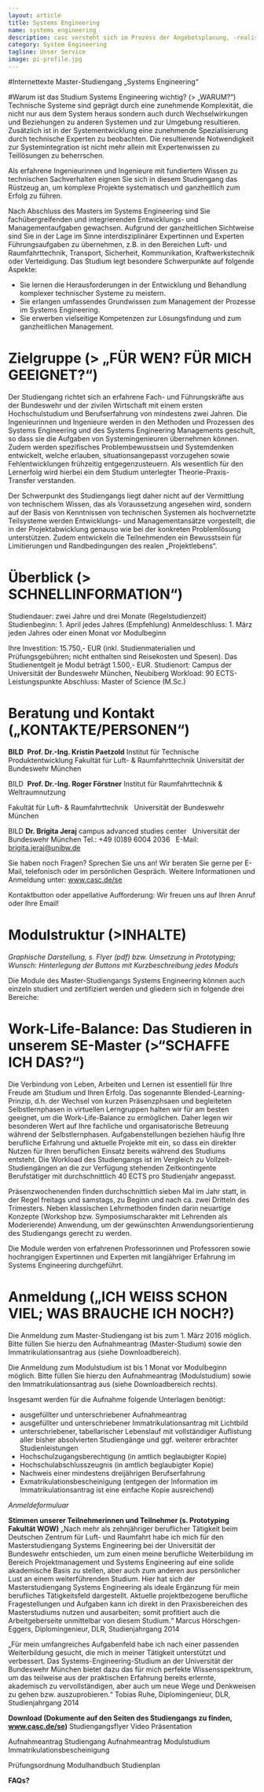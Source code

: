 ```yaml
---
layout: article
title: Systems Engineering
name: systems_engineering
description: casc versteht sich im Prozess der Angebotsplanung, -realisierung und -verbesserung als Dienstleister, der akademischen Verantwortlichen und Unternehmen insbesondere eine administrativ-organisatorische Unterstützung entlang der gesamten Wertschöpfungskette der Weiterbildungsangebote anbietet.
category: System Engineering
tagline: Unser Service
image: pi-profile.jpg
---
```


#Internettexte Master-Studiengang „Systems Engineering“

#Warum ist das Studium Systems Engineering wichtig? (> „WARUM?“)
Technische Systeme sind geprägt durch eine zunehmende Komplexität, die nicht nur aus dem System heraus sondern auch durch Wechselwirkungen und Beziehungen zu anderen Systemen und zur Umgebung resultieren. Zusätzlich ist in der Systementwicklung eine zunehmende Spezialisierung durch technische Experten zu beobachten. Die resultierende Notwendigkeit zur Systemintegration ist nicht mehr allein mit Expertenwissen zu Teillösungen zu beherrschen.

Als erfahrene Ingenieurinnen und Ingenieure mit fundiertem Wissen zu technischen Sachverhalten eignen Sie sich in diesem Studiengang das Rüstzeug an, um komplexe Projekte systematisch und ganzheitlich zum Erfolg zu führen. 

Nach Abschluss des Masters im Systems Engineering sind Sie fachübergreifenden und integrierenden Entwicklungs- und Managementaufgaben gewachsen. Aufgrund der ganzheitlichen Sichtweise sind Sie in der Lage im Sinne interdisziplinärer Expertinnen und Experten Führungsaufgaben zu übernehmen, z.B. in den Bereichen Luft- und Raumfahrttechnik, Transport, Sicherheit, Kommunikation, Kraftwerkstechnik oder Verteidigung.
Das Studium legt besondere Schwerpunkte auf folgende Aspekte:

* Sie lernen die Herausforderungen in der Entwicklung und Behandlung komplexer technischer Systeme zu meistern.
* Sie erlangen umfassendes Grundwissen zum Management der Prozesse im Systems Engineering.
* Sie erwerben vielseitige Kompetenzen zur Lösungsfindung und zum ganzheitlichen Management.


# Zielgruppe (> „FÜR WEN? FÜR MICH GEEIGNET?“)


Der Studiengang richtet sich an erfahrene Fach- und Führungskräfte aus der Bundeswehr und der zivilen Wirtschaft mit einem ersten Hochschulstudium und Berufserfahrung von mindestens zwei Jahren. Die Ingenieurinnen und Ingenieure werden in den Methoden und Prozessen des Systems Engineering und des Systems Engineering Managements geschult, so dass sie die Aufgaben von Systemingenieuren übernehmen können. Zudem werden spezifisches Problembewusstsein und Systemdenken entwickelt, welche erlauben, situationsangepasst vorzugehen sowie Fehlentwicklungen frühzeitig entgegenzusteuern. Als wesentlich für den Lernerfolg wird hierbei ein dem Studium unterlegter Theorie-Praxis-Transfer verstanden.

Der Schwerpunkt des Studiengangs liegt daher nicht auf der Vermittlung von technischem Wissen, das als Voraussetzung angesehen wird, sondern auf der Basis von Kenntnissen von technischen Systemen als hochvernetzte Teilsysteme werden Entwicklungs- und Managementansätze vorgestellt, die in der Projektabwicklung genauso wie bei der konkreten Problemlösung unterstützen. Zudem entwickeln die Teilnehmenden ein Bewusstsein für Limitierungen und Randbedingungen des realen „Projektlebens“. 


# Überblick (> SCHNELLINFORMATION“)
Studiendauer:	    zwei Jahre und drei Monate (Regelstudienzeit)
Studienbeginn:	    1. April jedes Jahres (Empfehlung)
Anmeldeschluss: 	1. März jeden Jahres oder einen Monat vor Modulbeginn

Ihre Investition:	15.750,- EUR (inkl. Studienmaterialien und Prüfungsgebühren; nicht enthalten sind 							Reisekosten und Spesen). Das Studienentgelt je Modul beträgt 1.500,- EUR.
Studienort:			Campus der Universität der Bundeswehr München, Neubiberg
Workload:			90 ECTS-Leistungspunkte
Abschluss:			Master of Science (M.Sc.)

# Beratung und Kontakt („KONTAKTE/PERSONEN“)
**BILD **
**Prof. Dr.-Ing. Kristin Paetzold**	
Institut für Technische Produktentwicklung 
Fakultät für Luft- & Raumfahrttechnik 
Universität der Bundeswehr München

BILD 
**Prof. Dr.-Ing. Roger Förstner**
Institut für Raumfahrttechnik & Weltraumnutzung 

Fakultät für Luft- & Raumfahrttechnik  
Universität der Bundeswehr München 

BILD
**Dr. Brigita Jeraj**
campus advanced studies center	 
Universität der Bundeswehr München
Tel.: +49 (0)89 6004 2036	 
E-Mail: brigita.jeraj@unibw.de	 

Sie haben noch Fragen? Sprechen Sie uns an! Wir beraten Sie gerne per E-Mail, telefonisch oder im persönlichen Gespräch. Weitere Informationen und Anmeldung unter: www.casc.de/se 

Kontaktbutton oder appellative Aufforderung: Wir freuen uns auf Ihren Anruf oder Ihre Email!



# Modulstruktur (>INHALTE)
*Graphische Darstellung, s. Flyer (pdf) bzw. Umsetzung in Prototyping; Wunsch: Hinterlegung der Buttons mit Kurzbeschreibung jedes Moduls*

Die Module des Master-Studiengangs Systems Engineering können auch einzeln studiert und zertifiziert werden und gliedern sich in folgende drei Bereiche:

# Work-Life-Balance: Das Studieren in unserem SE-Master (>“SCHAFFE ICH DAS?“)
Die Verbindung von Leben, Arbeiten und Lernen ist essentiell für Ihre Freude am Studium und Ihren Erfolg. Das sogenannte Blended-Learning-Prinzip, d.h. der Wechsel von kurzen Präsenzphsaen und begleiteten Selbstlernphasen in virtuellen Lerngruppen halten wir für am besten geeignet, um die Work-Life-Balance zu ermöglichen. Daher legen wir besonderen Wert auf Ihre fachliche und organisatorische Betreuung während der Selbstlernphasen. Aufgabenstellungen beziehen häufig Ihre berufliche Erfahrung und aktuelle Projekte mit ein, so dass ein direkter Nutzen für Ihren beruflichen Einsatz bereits während des Studiums entsteht. Die Workload des Studiengangs ist im Vergleich zu Vollzeit-Studiengängen an die zur Verfügung stehenden Zeitkontingente Berufstätiger mit durchschnittlich 40 ECTS pro Studienjahr angepasst.

Präsenzwochenenden finden durchschnittlich sieben Mal im Jahr statt, in der Regel freitags und samstags, zu Beginn und nach ca. zwei Dritteln des Trimesters. Neben klassischen Lehrmethoden finden darin neuartige Konzepte (Workshop bzw. Symposiumscharakter mit Lehrenden als Moderierende) Anwendung, um der gewünschten Anwendungsorientierung des Studiengangs gerecht zu werden.

Die Module werden von erfahrenen Professorinnen und Professoren sowie hochrangigen Expertinnen und Experten mit langjähriger Erfahrung im Systems Engineering durchgeführt.


# Anmeldung („ICH WEISS SCHON VIEL; WAS BRAUCHE ICH NOCH?)
Die Anmeldung zum Master-Studiengang ist bis zum 1. März 2016 möglich. Bitte füllen Sie hierzu den Aufnahmeantrag (Master-Studium) sowie den Immatrikulationsantrag aus (siehe Downloadbereich).

Die Anmeldung zum Modulstudium ist bis 1 Monat vor Modulbeginn möglich. Bitte füllen Sie hierzu den Aufnahmeantrag (Modulstudium) sowie den Immatrikulationsantrag aus (siehe Downloadbereich rechts).

Insgesamt werden für die Aufnahme folgende Unterlagen benötigt:
* ausgefüllter und unterschriebener Aufnahmeantrag
* ausgefüllter und unterschriebener Immatrikulationsantrag mit Lichtbild
* unterschriebener, tabellarischer Lebenslauf mit vollständiger Auflistung aller bisher absolvierten Studiengänge und ggf. weiterer erbrachter Studienleistungen
* Hochschulzugangsberechtigung (in amtlich beglaubigter Kopie)
* Hochschulabschlusszeugnis (in amtlich beglaubigter Kopie)
* Nachweis einer mindestens dreijährigen Berufserfahrung
* Exmatrikulationsbescheinigung (entgegen der Information im Immatrikulationsantrag ist eine einfache Kopie ausreichend)

*Anmeldeformuluar*

**Stimmen unserer Teilnehmerinnen und Teilnehmer (s. Prototyping Fakultät WOW)**
„Nach mehr als zehnjähriger beruflicher Tätigkeit beim Deutschen Zentrum für Luft- und Raumfahrt  habe ich mich für den Masterstudiengang Systems Engineering bei der Universität der Bundeswehr entschieden, um zum einen meine berufliche Weiterbildung im Bereich Projektmanagement und Systems Engineering auf eine solide akademische Basis zu stellen, aber auch zum anderen aus persönlicher Lust an einem weiterführenden Studium. Hier hat sich der Masterstudiengang Systems Engineering als ideale Ergänzung für mein berufliches Tätigkeitsfeld dargestellt. Aktuelle projektbezogene berufliche Fragestellungen und Aufgaben kann ich direkt in den Praxisbereichen des Masterstudiums nutzen und ausarbeiten; somit profitiert auch die Arbeitgeberseite unmittelbar von diesem Studium.“ Marcus Hörschgen-Eggers, Diplomingenieur, DLR, Studienjahrgang 2014

„Für mein umfangreiches Aufgabenfeld habe ich nach einer passenden Weiterbildung gesucht, die mich in meiner Tätigkeit unterstützt und verbessert. Das Systems-Engineering-Studium an der Universität der Bundeswehr München bietet dazu das für mich perfekte Wissensspektrum, um das teilweise aus der praktischen Erfahrung bereits erlernte, akademisch zu vervollständigen, aber auch um neue Wege und Denkweisen zu gehen bzw. auszuprobieren.“
Tobias Ruhe, Diplomingenieur, DLR, Studienjahrgang 2014


**Download (Dokumente auf den Seiten des Studiengangs zu finden, www.casc.de/se)**
Studiengangsflyer
Video
Präsentation

Aufnahmeantrag Studiengang
Aufnahmeantrag Modulstudium
Immatrikulationsbescheinigung

Prüfungsordnung
Modulhandbuch
Studienplan


**FAQs?**
